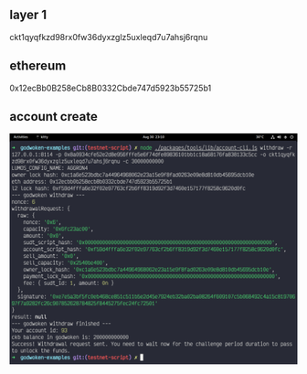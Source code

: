 ## layer 1
ckt1qyqfkzd98rx0fw36dyxzglz5uxleqd7u7ahsj6rqnu

## ethereum
0x12ecBb0B258eCb8B0332Cbde747d5923b55725b1

## account create
![account create](./task-9.png)
